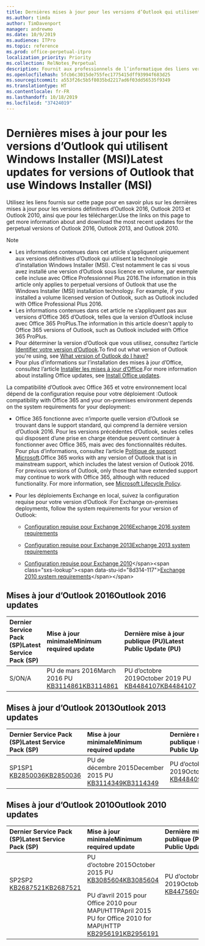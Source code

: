 ```yaml
---
title: Dernières mises à jour pour les versions d’Outlook qui utilisent Windows Installer (MSI)
ms.author: timda
author: TimDavenport
manager: andrewmo
ms.date: 10/9/2019
ms.audience: ITPro
ms.topic: reference
ms.prod: office-perpetual-itpro
localization_priority: Priority
ms.collection: RelNotes_Perpetual
description: Fournit aux professionnels de l’informatique des liens vers les dernières informations sur les mises à jour pour les versions définitives d’Outlook 2016, Outlook 2013 et Outlook 2010
ms.openlocfilehash: 5fcb6c3015de755fec1775415dff93994f683d25
ms.sourcegitcommit: a553f26c5b5f8035bd2217ad6f03dd56535f9349
ms.translationtype: HT
ms.contentlocale: fr-FR
ms.lasthandoff: 10/18/2019
ms.locfileid: "37424019"
---
```

# <a name="latest-updates-for-versions-of-outlook-that-use-windows-installer-msi"></a><span data-ttu-id="8d314-103">Dernières mises à jour pour les versions d’Outlook qui utilisent Windows Installer (MSI)</span><span class="sxs-lookup"><span data-stu-id="8d314-103">Latest updates for versions of Outlook that use Windows Installer (MSI)</span></span>

<span data-ttu-id="8d314-104">Utilisez les liens fournis sur cette page pour en savoir plus sur les dernières mises à jour pour les versions définitives d’Outlook 2016, Outlook 2013 et Outlook 2010, ainsi que pour les télécharger.</span><span class="sxs-lookup"><span data-stu-id="8d314-104">Use the links on this page to get more information about and download the most recent updates for the perpetual versions of Outlook 2016, Outlook 2013, and Outlook 2010.</span></span>
  
> [!NOTE]
> - <span data-ttu-id="8d314-p101">Les informations contenues dans cet article s’appliquent uniquement aux versions définitives d’Outlook qui utilisent la technologie d’installation Windows Installer (MSI). C’est notamment le cas si vous avez installé une version d’Outlook sous licence en volume, par exemple celle incluse avec Office Professionnel Plus 2016.</span><span class="sxs-lookup"><span data-stu-id="8d314-p101">The information in this article only applies to perpetual versions of Outlook that use the Windows Installer (MSI) installation technology. For example, if you installed a volume licensed version of Outlook, such as Outlook included with Office Professional Plus 2016.</span></span>
> - <span data-ttu-id="8d314-107">Les informations contenues dans cet article ne s’appliquent pas aux versions d’Office 365 d’Outlook, telles que la version d’Outlook incluse avec Office 365 ProPlus.</span><span class="sxs-lookup"><span data-stu-id="8d314-107">The information in this article doesn't apply to Office 365 versions of Outlook, such as Outlook included with Office 365 ProPlus.</span></span>
> - <span data-ttu-id="8d314-108">Pour déterminer la version d’Outlook que vous utilisez, consultez l’article [Identifier votre version d’Outlook](https://support.office.com/article/b3a9568c-edb5-42b9-9825-d48d82b2257c).</span><span class="sxs-lookup"><span data-stu-id="8d314-108">To find out what version of Outlook you're using, see [What version of Outlook do I have?](https://support.office.com/article/b3a9568c-edb5-42b9-9825-d48d82b2257c)</span></span>
> - <span data-ttu-id="8d314-109">Pour plus d’informations sur l’installation des mises à jour d’Office, consultez l’article [Installer les mises à jour d’Office](https://support.office.com/article/2ab296f3-7f03-43a2-8e50-46de917611c5).</span><span class="sxs-lookup"><span data-stu-id="8d314-109">For more information about installing Office updates, see [Install Office updates](https://support.office.com/article/2ab296f3-7f03-43a2-8e50-46de917611c5).</span></span> 
  
<span data-ttu-id="8d314-110">La compatibilité d’Outlook avec Office 365 et votre environnement local dépend de la configuration requise pour votre déploiement :</span><span class="sxs-lookup"><span data-stu-id="8d314-110">Outlook compatibility with Office 365 and your on-premises environment depends on the system requirements for your deployment:</span></span>
  
- <span data-ttu-id="8d314-p102">Office 365 fonctionne avec n’importe quelle version d’Outlook se trouvant dans le support standard, qui comprend la dernière version d’Outlook 2016. Pour les versions précédentes d’Outlook, seules celles qui disposent d’une prise en charge étendue peuvent continuer à fonctionner avec Office 365, mais avec des fonctionnalités réduites. Pour plus d’informations, consultez l’article [Politique de support Microsoft](https://support.microsoft.com/lifecycle).</span><span class="sxs-lookup"><span data-stu-id="8d314-p102">Office 365 works with any version of Outlook that is in mainstream support, which includes the latest version of Outlook 2016. For previous versions of Outlook, only those that have extended support may continue to work with Office 365, although with reduced functionality. For more information, see [Microsoft Lifecycle Policy](https://support.microsoft.com/lifecycle).</span></span>
    
- <span data-ttu-id="8d314-114">Pour les déploiements Exchange en local, suivez la configuration requise pour votre version d’Outlook :</span><span class="sxs-lookup"><span data-stu-id="8d314-114">For Exchange on-premises deployments, follow the system requirements for your version of Outlook:</span></span>
    
  - [<span data-ttu-id="8d314-115">Configuration requise pour Exchange 2016</span><span class="sxs-lookup"><span data-stu-id="8d314-115">Exchange 2016 system requirements</span></span>](https://docs.microsoft.com/Exchange/plan-and-deploy/system-requirements)
    
  - [<span data-ttu-id="8d314-116">Configuration requise pour Exchange 2013</span><span class="sxs-lookup"><span data-stu-id="8d314-116">Exchange 2013 system requirements</span></span>](https://docs.microsoft.com/exchange/exchange-2013-system-requirements-exchange-2013-help)
    
  - <span data-ttu-id="8d314-117">[Configuration requise pour Exchange 2010](https://docs.microsoft.com/previous-versions/office/exchange-server-2010/aa996719(v=exchg.141))</span><span class="sxs-lookup"><span data-stu-id="8d314-117">[Exchange 2010 system requirements](https://docs.microsoft.com/previous-versions/office/exchange-server-2010/aa996719(v=exchg.141))</span></span>

   
## <a name="outlook-2016-updates"></a><span data-ttu-id="8d314-118">Mises à jour d’Outlook 2016</span><span class="sxs-lookup"><span data-stu-id="8d314-118">Outlook 2016 updates</span></span>

|<span data-ttu-id="8d314-119">**Dernier Service Pack (SP)**</span><span class="sxs-lookup"><span data-stu-id="8d314-119">**Latest Service Pack (SP)**</span></span>|<span data-ttu-id="8d314-120">**Mise à jour minimale**</span><span class="sxs-lookup"><span data-stu-id="8d314-120">**Minimum required update**</span></span>|<span data-ttu-id="8d314-121">**Dernière mise à jour publique (PU)**</span><span class="sxs-lookup"><span data-stu-id="8d314-121">**Latest Public Update (PU)**</span></span>|
|:-----|:-----|:-----|
|<span data-ttu-id="8d314-122">S/O</span><span class="sxs-lookup"><span data-stu-id="8d314-122">N/A</span></span>  <br/> |<span data-ttu-id="8d314-123">PU de mars 2016</span><span class="sxs-lookup"><span data-stu-id="8d314-123">March 2016 PU</span></span> <br/>[<span data-ttu-id="8d314-124">KB3114861</span><span class="sxs-lookup"><span data-stu-id="8d314-124">KB3114861</span></span>](https://support.microsoft.com/help/3114861) <br/> |<span data-ttu-id="8d314-125">PU d’octobre 2019</span><span class="sxs-lookup"><span data-stu-id="8d314-125">October 2019 PU</span></span> <br/>[<span data-ttu-id="8d314-126">KB4484107</span><span class="sxs-lookup"><span data-stu-id="8d314-126">KB4484107</span></span>](https://support.microsoft.com/help/4484107) 

## <a name="outlook-2013-updates"></a><span data-ttu-id="8d314-127">Mises à jour d’Outlook 2013</span><span class="sxs-lookup"><span data-stu-id="8d314-127">Outlook 2013 updates</span></span>

|<span data-ttu-id="8d314-128">**Dernier Service Pack (SP)**</span><span class="sxs-lookup"><span data-stu-id="8d314-128">**Latest Service Pack (SP)**</span></span>|<span data-ttu-id="8d314-129">**Mise à jour minimale**</span><span class="sxs-lookup"><span data-stu-id="8d314-129">**Minimum required update**</span></span>|<span data-ttu-id="8d314-130">**Dernière mise à jour publique (PU)**</span><span class="sxs-lookup"><span data-stu-id="8d314-130">**Latest Public Update (PU)**</span></span>|
|:-----|:-----|:-----|
|<span data-ttu-id="8d314-131">SP1</span><span class="sxs-lookup"><span data-stu-id="8d314-131">SP1</span></span>  <br/>[<span data-ttu-id="8d314-132">KB2850036</span><span class="sxs-lookup"><span data-stu-id="8d314-132">KB2850036</span></span>](https://go.microsoft.com/fwlink/p/?LinkId=512538) <br/> |<span data-ttu-id="8d314-133">PU de décembre 2015</span><span class="sxs-lookup"><span data-stu-id="8d314-133">December 2015 PU</span></span> <br/>[<span data-ttu-id="8d314-134">KB3114349</span><span class="sxs-lookup"><span data-stu-id="8d314-134">KB3114349</span></span>](https://support.microsoft.com/kb/3114349) <br/> |<span data-ttu-id="8d314-135">PU d’octobre 2019</span><span class="sxs-lookup"><span data-stu-id="8d314-135">October 2019 PU</span></span> <br/>[<span data-ttu-id="8d314-136">KB4484096</span><span class="sxs-lookup"><span data-stu-id="8d314-136">KB4484096</span></span>](https://support.microsoft.com/help/4484096)  |
   
## <a name="outlook-2010-updates"></a><span data-ttu-id="8d314-137">Mises à jour d’Outlook 2010</span><span class="sxs-lookup"><span data-stu-id="8d314-137">Outlook 2010 updates</span></span>

|<span data-ttu-id="8d314-138">**Dernier Service Pack (SP)**</span><span class="sxs-lookup"><span data-stu-id="8d314-138">**Latest Service Pack (SP)**</span></span>|<span data-ttu-id="8d314-139">**Mise à jour minimale**</span><span class="sxs-lookup"><span data-stu-id="8d314-139">**Minimum required update**</span></span>|<span data-ttu-id="8d314-140">**Dernière mise à jour publique (PU)**</span><span class="sxs-lookup"><span data-stu-id="8d314-140">**Latest Public Update (PU)**</span></span>|
|:-----|:-----|:-----|
|<span data-ttu-id="8d314-141">SP2</span><span class="sxs-lookup"><span data-stu-id="8d314-141">SP2</span></span> <br/>[<span data-ttu-id="8d314-142">KB2687521</span><span class="sxs-lookup"><span data-stu-id="8d314-142">KB2687521</span></span>](https://go.microsoft.com/fwlink/p/?LinkId=512542) <br><br><br><br/> |<span data-ttu-id="8d314-143">PU d’octobre 2015</span><span class="sxs-lookup"><span data-stu-id="8d314-143">October 2015 PU</span></span> <br/> [<span data-ttu-id="8d314-144">KB3085604</span><span class="sxs-lookup"><span data-stu-id="8d314-144">KB3085604</span></span>](https://support.microsoft.com/kb/3085604) <br/><br/>  <span data-ttu-id="8d314-145">PU d’avril 2015 pour Office 2010 pour MAPI/HTTP</span><span class="sxs-lookup"><span data-stu-id="8d314-145">April 2015 PU for Office 2010 for MAPI/HTTP</span></span> <br/> [<span data-ttu-id="8d314-146">KB2956191</span><span class="sxs-lookup"><span data-stu-id="8d314-146">KB2956191</span></span>](https://support.microsoft.com/fr-FR/help/2956191/april-14-2015-update-for-office-2010-kb2956191) <br/> |<span data-ttu-id="8d314-147">PU d’octobre 2019</span><span class="sxs-lookup"><span data-stu-id="8d314-147">October 2019 PU</span></span> <br/>[<span data-ttu-id="8d314-148">KB4475604</span><span class="sxs-lookup"><span data-stu-id="8d314-148">KB4475604</span></span>](https://support.microsoft.com/help/4475604) <br><br><br><br/>|
   

